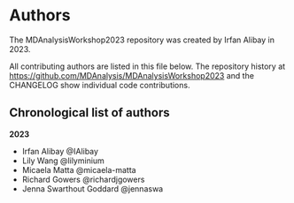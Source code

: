 # Authors

The MDAnalysisWorkshop2023 repository was created by Irfan Alibay in 2023.

All contributing authors are listed in this file below.
The repository history at https://github.com/MDAnalysis/MDAnalysisWorkshop2023
and the CHANGELOG show individual code contributions.

## Chronological list of authors

<!--
The rules for this file:
  * Authors are sorted chronologically, earliest to latest
  * Please format it each entry as "Preferred name <GitHub username>"
  * Your preferred name is whatever you wish to go by --
    it does *not* have to be your legal name!
  * Please start a new section for each new year
  * Don't ever delete anything
-->

**2023**
- Irfan Alibay @IAlibay
- Lily Wang @lilyminium
- Micaela Matta @micaela-matta
- Richard Gowers @richardjgowers
- Jenna Swarthout Goddard @jennaswa
